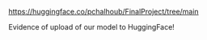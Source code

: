 https://huggingface.co/pchalhoub/FinalProject/tree/main

Evidence of upload of our model to HuggingFace!
